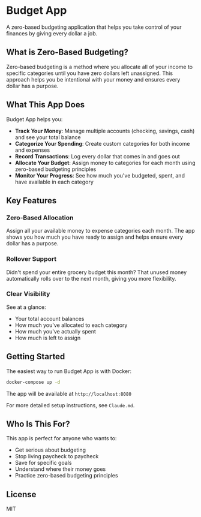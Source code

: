 # Budget App

A zero-based budgeting application that helps you take control of your finances by giving every dollar a job.

## What is Zero-Based Budgeting?

Zero-based budgeting is a method where you allocate all of your income to specific categories until you have zero dollars left unassigned. This approach helps you be intentional with your money and ensures every dollar has a purpose.

## What This App Does

Budget App helps you:

- **Track Your Money**: Manage multiple accounts (checking, savings, cash) and see your total balance
- **Categorize Your Spending**: Create custom categories for both income and expenses
- **Record Transactions**: Log every dollar that comes in and goes out
- **Allocate Your Budget**: Assign money to categories for each month using zero-based budgeting principles
- **Monitor Your Progress**: See how much you've budgeted, spent, and have available in each category

## Key Features

### Zero-Based Allocation
Assign all your available money to expense categories each month. The app shows you how much you have ready to assign and helps ensure every dollar has a purpose.

### Rollover Support
Didn't spend your entire grocery budget this month? That unused money automatically rolls over to the next month, giving you more flexibility.

### Clear Visibility
See at a glance:
- Your total account balances
- How much you've allocated to each category
- How much you've actually spent
- How much is left to assign

## Getting Started

The easiest way to run Budget App is with Docker:

```bash
docker-compose up -d
```

The app will be available at `http://localhost:8080`

For more detailed setup instructions, see `Claude.md`.

## Who Is This For?

This app is perfect for anyone who wants to:
- Get serious about budgeting
- Stop living paycheck to paycheck
- Save for specific goals
- Understand where their money goes
- Practice zero-based budgeting principles

## License

MIT

